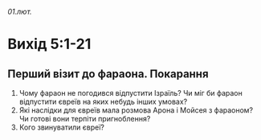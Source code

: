 
_01.лют._

# Вихід 5:1-21

## Перший візит до фараона. Покарання
1. Чому фараон не погодився відпустити Ізраїль? Чи міг би фараон відпустити євреїв на яких небудь інших умовах?
2. Які наслідки для євреїв мала розмова Арона і Мойсея з фараоном? Чи готові вони терпіти пригноблення?
3. Кого звинуватили євреї?
